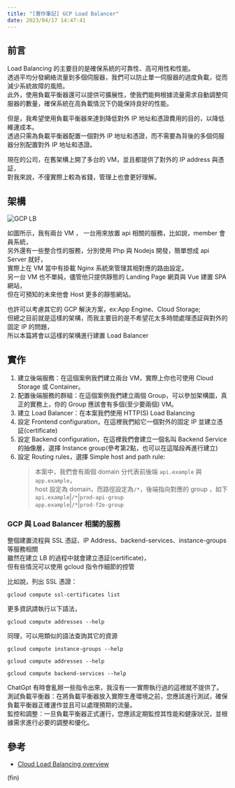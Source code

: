 ```yaml
---
title: "[實作筆記] GCP Load Balancer"
date: 2023/04/17 14:47:41
---
```


## 前言

Load Balancing 的主要目的是確保系統的可靠性、高可用性和性能。  
透過平均分發網絡流量到多個伺服器，我們可以防止單一伺服器的過度負載，從而減少系統故障的風險。  
此外，使用負載平衡器還可以提供可擴展性，使我們能夠根據流量需求自動調整伺服器的數量，確保系統在高負載情況下仍能保持良好的性能。  

但是，我希望使用負載平衡器來達到降低對外 IP 地址和憑證費用的目的，以降低維運成本。  
透過只需為負載平衡器配置一個對外 IP 地址和憑證，而不需要為背後的多個伺服器分別配置對外 IP 地址和憑證。  

現在的公司，在舊架構上開了多台的 VM，並且都提供了對外的 IP address 與憑証，  
對我來說，不僅實際上較為省錢，管理上也會更好理解。

## 架構

![GCP LB](/images/2023/gcp_lb.jpg)

如圖所示，我有兩台 VM ， 一台用來放置 api 相關的服務，比如說，member 會員系統，  
另外還有一些整合性的服務，分別使用 Php 與 Nodejs 開發，簡單想成 api Server 就好，  
實際上在 VM 當中有掛載 Nginx 系統來管理其相對應的路由設定。  
另一台 VM 也不單純，儘管他只提供靜態的 Landing Page 網頁與 Vue 建置 SPA 網站，  
但在可預知的未來他會 Host 更多的靜態網站。  

也許可以考慮其它的 GCP 解決方案，ex:App Engine、Cloud Storage;  
但總之目前就是這樣的架構，而我主要目的是不希望花太多時間處理憑証與對外的固定 IP 的問題，  
所以本篇將會以這樣的架構進行建置 Load Balancer

## 實作

1. 建立後端服務：在這個案例我們建立兩台 VM，實際上你也可使用 Cloud Storage 或 Container。
2. 配置後端服務的群組：在這個案例我們建立兩個 Group，可以參加架構圖，真正的實務上，你的 Group 應該會有多個(至少要兩個) VM。
3. 建立 Load Balancer：在本案我們使用 HTTP(S) Load Balancing
4. 設定 Frontend configuration，在這裡我們給它一個對外的固定 IP 並建立憑証(certificate)
5. 設定 Backend configuration，在這裡我們會建立一個名叫 Backend Service 的抽像層，選擇 Instance group(參考第2點，也可以在這階段再進行建立)
6. 設定 Routing rules，選擇 Simple host and path rule:  
    > 本案中，我們會有兩個 domain 分代表前後端 `api.example` 與 `app.example`，  
    host 設定為 domain，而路徑設定為`/*`，後端指向對應的 group ，如下  
    `api.example`|`/*`|`prod-api-group`  
    `app.example`|`/*`|`prod-f2e-group`

### GCP 與 Load Balancer 相關的服務  

整個建置流程與 SSL 憑証、IP Address、backend-services、instance-groups 等服務相關  
雖然在建立 LB 的過程中就會建立憑証(certificate)，  
但有些情況可以使用 gcloud 指令作細節的控管  

比如說，列出 SSL 憑證：  

```terminal
gcloud compute ssl-certificates list
```

更多資訊請執行以下語法，  

```terminal
gcloud compute addresses --help
```

同理，可以用類似的語法查詢其它的資源  

```terminal
gcloud compute instance-groups --help
```

```terminal
gcloud compute addresses --help
```

```terminal
gcloud compute backend-services --help
```

ChatGpt 有時會亂掰一些指令出來，我沒有一一實際執行過的這裡就不提供了。  
測試負載平衡器：在將負載平衡器放入實際生產環境之前，您應該進行測試，確保負載平衡器正確運作並且可以處理預期的流量。  
監控和調整：一旦負載平衡器正式運行，您應該定期監控其性能和健康狀況，並根據需求進行必要的調整和優化。  

## 參考

- [Cloud Load Balancing overview](https://cloud.google.com/load-balancing/docs/load-balancing-overview)

(fin)
